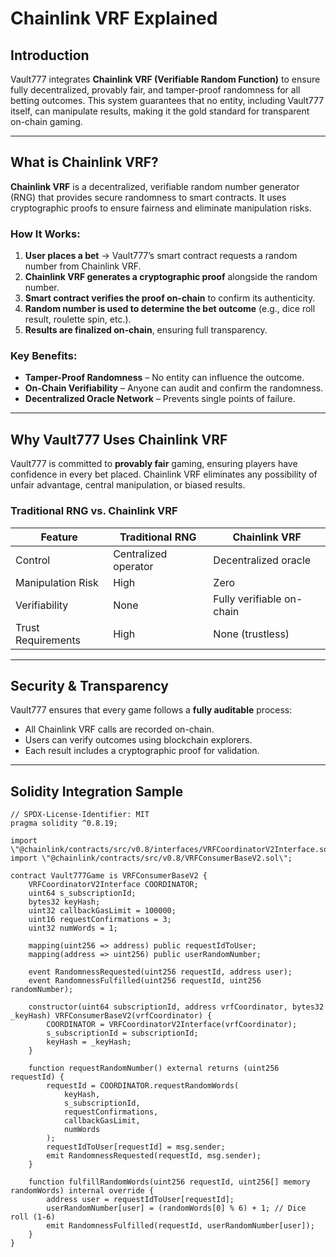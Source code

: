 # Chainlink VRF Explained

## Introduction

Vault777 integrates **Chainlink VRF (Verifiable Random Function)** to ensure fully decentralized, provably fair, and tamper-proof randomness for all betting outcomes. This system guarantees that no entity, including Vault777 itself, can manipulate results, making it the gold standard for transparent on-chain gaming.

---

## What is Chainlink VRF?

**Chainlink VRF** is a decentralized, verifiable random number generator (RNG) that provides secure randomness to smart contracts. It uses cryptographic proofs to ensure fairness and eliminate manipulation risks.

### How It Works:

1. **User places a bet** → Vault777’s smart contract requests a random number from Chainlink VRF.  
2. **Chainlink VRF generates a cryptographic proof** alongside the random number.  
3. **Smart contract verifies the proof on-chain** to confirm its authenticity.  
4. **Random number is used to determine the bet outcome** (e.g., dice roll result, roulette spin, etc.).  
5. **Results are finalized on-chain**, ensuring full transparency.

### Key Benefits:

- **Tamper-Proof Randomness** – No entity can influence the outcome.  
- **On-Chain Verifiability** – Anyone can audit and confirm the randomness.  
- **Decentralized Oracle Network** – Prevents single points of failure.

---

## Why Vault777 Uses Chainlink VRF

Vault777 is committed to **provably fair** gaming, ensuring players have confidence in every bet placed. Chainlink VRF eliminates any possibility of unfair advantage, central manipulation, or biased results.

### Traditional RNG vs. Chainlink VRF

| Feature                | Traditional RNG      | Chainlink VRF          |
|------------------------|----------------------|-------------------------|
| Control                | Centralized operator | Decentralized oracle    |
| Manipulation Risk      | High                 | Zero                    |
| Verifiability          | None                 | Fully verifiable on-chain |
| Trust Requirements     | High                 | None (trustless)        |

---

## Security & Transparency

Vault777 ensures that every game follows a **fully auditable** process:

- All Chainlink VRF calls are recorded on-chain.  
- Users can verify outcomes using blockchain explorers.  
- Each result includes a cryptographic proof for validation.

---

## Solidity Integration Sample

```solidity
// SPDX-License-Identifier: MIT
pragma solidity ^0.8.19;

import \"@chainlink/contracts/src/v0.8/interfaces/VRFCoordinatorV2Interface.sol\";
import \"@chainlink/contracts/src/v0.8/VRFConsumerBaseV2.sol\";

contract Vault777Game is VRFConsumerBaseV2 {
    VRFCoordinatorV2Interface COORDINATOR;
    uint64 s_subscriptionId;
    bytes32 keyHash;
    uint32 callbackGasLimit = 100000;
    uint16 requestConfirmations = 3;
    uint32 numWords = 1;

    mapping(uint256 => address) public requestIdToUser;
    mapping(address => uint256) public userRandomNumber;

    event RandomnessRequested(uint256 requestId, address user);
    event RandomnessFulfilled(uint256 requestId, uint256 randomNumber);

    constructor(uint64 subscriptionId, address vrfCoordinator, bytes32 _keyHash) VRFConsumerBaseV2(vrfCoordinator) {
        COORDINATOR = VRFCoordinatorV2Interface(vrfCoordinator);
        s_subscriptionId = subscriptionId;
        keyHash = _keyHash;
    }

    function requestRandomNumber() external returns (uint256 requestId) {
        requestId = COORDINATOR.requestRandomWords(
            keyHash,
            s_subscriptionId,
            requestConfirmations,
            callbackGasLimit,
            numWords
        );
        requestIdToUser[requestId] = msg.sender;
        emit RandomnessRequested(requestId, msg.sender);
    }

    function fulfillRandomWords(uint256 requestId, uint256[] memory randomWords) internal override {
        address user = requestIdToUser[requestId];
        userRandomNumber[user] = (randomWords[0] % 6) + 1; // Dice roll (1-6)
        emit RandomnessFulfilled(requestId, userRandomNumber[user]);
    }
}
